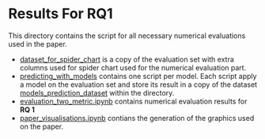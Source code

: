 # Results For RQ1

This directory contains the script for all necessary numerical evaluations used in the paper.

- [dataset_for_spider_chart](https://github.com/REELICIT/reqbrain_rep_package/tree/main/evaluation_scripts/dataset_for_spider_chart) is a copy of the evaluation set with extra columns used for spider chart used for the numerical evaluation part.
- [predicting_with_models](https://github.com/REELICIT/reqbrain_rep_package/tree/3344cfbf610656025f7c0cfa9ae7a313bfdcd0c6/evaluation_scripts/predicting_with_models) contains one script per model. Each script apply a model on the evaluation set and store its result in a copy of the dataset [models_prediction_dataset](https://github.com/REELICIT/reqbrain_rep_package/tree/3344cfbf610656025f7c0cfa9ae7a313bfdcd0c6/evaluation_scripts/predicting_with_models/models_prediction_dataset) within the directory.
- [evaluation_two_metric.ipynb](https://github.com/REELICIT/reqbrain_rep_package/blob/3344cfbf610656025f7c0cfa9ae7a313bfdcd0c6/evaluation_scripts/evaluation_two_metric.ipynb) contains numerical evaluation results for **RQ 1**
- [paper_visualisations.ipynb](https://github.com/REELICIT/reqbrain_rep_package/blob/3344cfbf610656025f7c0cfa9ae7a313bfdcd0c6/evaluation_scripts/paper_visualisations.ipynb) contians the generation of the graphics used on the paper.
